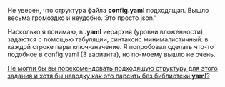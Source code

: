 Не уверен, что структура файла **config.yaml** подходящая. Вышло весьма громоздко и неудобно. Это просто json." 

Насколько я понимаю, в **.yaml** иерархия (уровни вложенности) задаются с помощью табуляции, синтаксис минималистичный: в каждой строке пары ключ-значение.
Я попробовал сделать что-то подобное в config.yaml (3 варианта), но по-моему вышло не очень. 

<U>Не могли бы вы порекомендовать подходящую структуру для этого задания и хотя бы наводку как это парсить без библиотеки **yaml**? <U>